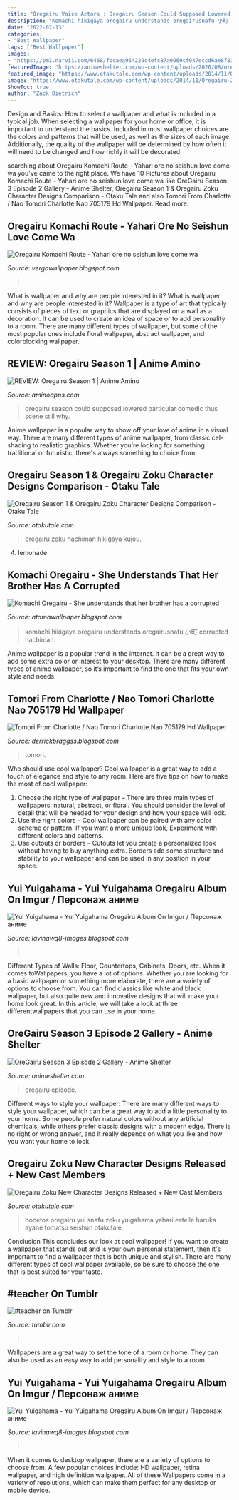 ```yaml
---
title: "Oregairu Voice Actors : Oregairu Season Could Supposed Lowered Particular Comedic Thus Scene Still Why"
description: "Komachi hikigaya oregairu understands oregairusnafu 小町 corrupted hachiman"
date: "2022-07-13"
categories:
- "Best Wallpaper"
tags: ["Best Wallpaper"]
images:
- "https://pm1.narvii.com/6468/fbcaea954229c4efc87a0060cf047eccd6ae8f83_hq.jpg"
featuredImage: "https://animeshelter.com/wp-content/uploads/2020/08/oregairu-season-3-episode-2-1423.jpg"
featured_image: "https://www.otakutale.com/wp-content/uploads/2014/11/Oregairu-Zoku-Character-Design-Yui-Yuigahama-300x450.jpg"
image: "https://www.otakutale.com/wp-content/uploads/2014/11/Oregairu-Zoku-Character-Design-Yui-Yuigahama-300x450.jpg"
ShowToc: true
author: "Zack Dietrich"
---
```



Design and Basics: How to select a wallpaper and what is included in a typical job.
When selecting a wallpaper for your home or office, it is important to understand the basics. Included in most wallpaper choices are the colors and patterns that will be used, as well as the sizes of each image. Additionally, the quality of the wallpaper will be determined by how often it will need to be changed and how richly it will be decorated.

	

		
searching about Oregairu Komachi Route - Yahari ore no seishun love come wa you've came to the right place. We have 10 Pictures about Oregairu Komachi Route - Yahari ore no seishun love come wa like OreGairu Season 3 Episode 2 Gallery - Anime Shelter, Oregairu Season 1 &amp; Oregairu Zoku Character Designs Comparison - Otaku Tale and also Tomori From Charlotte / Nao Tomori Charlotte Nao 705179 Hd Wallpaper. Read more:
		
    
## Oregairu Komachi Route - Yahari Ore No Seishun Love Come Wa

<img loading=lazy src="https://i.imgur.com/JRshZn2.jpg" onerror="this.onerror=null;this.src='https://tse3.mm.bing.net/th?id=OIP.k8aglUs-v23V59CrLD7JGAHaEJ&amp;pid=15.1';" alt="Oregairu Komachi Route - Yahari ore no seishun love come wa">

_Source: vergowallpaper.blogspot.com_

>. 

	

What is wallpaper and why are people interested in it?
What is wallpaper and why are people interested in it?
Wallpaper is a type of art that typically consists of pieces of text or graphics that are displayed on a wall as a decoration. It can be used to create an idea of space or to add personality to a room. There are many different types of wallpaper, but some of the most popular ones include floral wallpaper, abstract wallpaper, and colorblocking wallpaper.

    
## REVIEW: Oregairu Season 1 | Anime Amino

<img loading=lazy src="https://pm1.narvii.com/5924/7f08a1b165069c10ecc5cae97003c8aba3468fbd_hq.jpg" onerror="this.onerror=null;this.src='https://tse2.mm.bing.net/th?id=OIP.VT94q2tYoZ6VqxUy2Noz5wHaFj&amp;pid=15.1';" alt="REVIEW: Oregairu Season 1 | Anime Amino">

_Source: aminoapps.com_

>oregairu season could supposed lowered particular comedic thus scene still why. 

	

Anime wallpaper is a popular way to show off your love of anime in a visual way. There are many different types of anime wallpaper, from classic cel-shading to realistic graphics. Whether you're looking for something traditional or futuristic, there's always something to choice from.

    
## Oregairu Season 1 &amp; Oregairu Zoku Character Designs Comparison - Otaku Tale

<img loading=lazy src="https://www.otakutale.com/wp-content/uploads/2014/11/Oregairu-Zoku-Character-Design-Hachiman-Hikigaya-300x450.jpg" onerror="this.onerror=null;this.src='https://tse2.mm.bing.net/th?id=OIP.4NBmcklVlt5qfseIHoF9gAAAAA&amp;pid=15.1';" alt="Oregairu Season 1 &amp; Oregairu Zoku Character Designs Comparison - Otaku Tale">

_Source: otakutale.com_

>oregairu zoku hachiman hikigaya kujou. 

	

4. lemonade 

    
## Komachi Oregairu - She Understands That Her Brother Has A Corrupted

<img loading=lazy src="https://static.zerochan.net/Hikigaya.Komachi.full.2882060.png" onerror="this.onerror=null;this.src='https://tse4.mm.bing.net/th?id=OIP.Javq485HZw9CoqYAyEfe0AHaJ4&amp;pid=15.1';" alt="Komachi Oregairu - She understands that her brother has a corrupted">

_Source: atamawallpaper.blogspot.com_

>komachi hikigaya oregairu understands oregairusnafu 小町 corrupted hachiman. 

	

Anime wallpaper is a popular trend in the internet. It can be a great way to add some extra color or interest to your desktop. There are many different types of anime wallpaper, so it’s important to find the one that fits your own style and needs.

    
## Tomori From Charlotte / Nao Tomori Charlotte Nao 705179 Hd Wallpaper

<img loading=lazy src="https://pm1.narvii.com/6468/fbcaea954229c4efc87a0060cf047eccd6ae8f83_hq.jpg" onerror="this.onerror=null;this.src='https://tse3.mm.bing.net/th?id=OIP.Km1tNgMO9NzU0ZXPWYTxdQHaGb&amp;pid=15.1';" alt="Tomori From Charlotte / Nao Tomori Charlotte Nao 705179 Hd Wallpaper">

_Source: derrickbraggss.blogspot.com_

>tomori. 

	

Who should use cool wallpaper?
Cool wallpaper is a great way to add a touch of elegance and style to any room. Here are five tips on how to make the most of cool wallpaper: 
1) Choose the right type of wallpaper – There are three main types of wallpapers: natural, abstract, or floral. You should consider the level of detail that will be needed for your design and how your space will look. 
2) Use the right colors – Cool wallpaper can be paired with any color scheme or pattern. If you want a more unique look, Experiment with different colors and patterns. 
3) Use cutouts or borders – Cutouts let you create a personalized look without having to buy anything extra. Borders add some structure and stability to your wallpaper and can be used in any position in your space.

    
## Yui Yuigahama - Yui Yuigahama Oregairu Album On Imgur / Персонаж аниме

<img loading=lazy src="https://i.pinimg.com/736x/bc/8e/2e/bc8e2ea5134d47726c4235714fe89404.jpg" onerror="this.onerror=null;this.src='https://tse4.mm.bing.net/th?id=OIP.MqLflQ-FPPXzR1aSdgzhEQHaGq&amp;pid=15.1';" alt="Yui Yuigahama - Yui Yuigahama Oregairu Album On Imgur / Персонаж аниме">

_Source: lavinawq8-images.blogspot.com_

>. 

	

Different Types of Walls: Floor, Countertops, Cabinets, Doors, etc.
When it comes toWallpapers, you have a lot of options. Whether you are looking for a basic wallpaper or something more elaborate, there are a variety of options to choose from. You can find classics like white and black wallpaper, but also quite new and innovative designs that will make your home look great. In this article, we will take a look at three differentwallpapers that you can use in your home.

    
## OreGairu Season 3 Episode 2 Gallery - Anime Shelter

<img loading=lazy src="https://animeshelter.com/wp-content/uploads/2020/08/oregairu-season-3-episode-2-1423.jpg" onerror="this.onerror=null;this.src='https://tse1.mm.bing.net/th?id=OIP.jOo6f_wIm4ngIqdKXG2eXAHaEK&amp;pid=15.1';" alt="OreGairu Season 3 Episode 2 Gallery - Anime Shelter">

_Source: animeshelter.com_

>oregairu episode. 

	

Different ways to style your wallpaper:
There are many different ways to style your wallpaper, which can be a great way to add a little personality to your home. Some people prefer natural colors without any artificial chemicals, while others prefer classic designs with a modern edge. There is no right or wrong answer, and it really depends on what you like and how you want your home to look.

    
## Oregairu Zoku New Character Designs Released + New Cast Members

<img loading=lazy src="https://www.otakutale.com/wp-content/uploads/2014/11/Oregairu-Zoku-Character-Design-Yui-Yuigahama-300x450.jpg" onerror="this.onerror=null;this.src='https://tse4.mm.bing.net/th?id=OIP.WwEbUssVhN5YLXqUk0sSbwAAAA&amp;pid=15.1';" alt="Oregairu Zoku New Character Designs Released + New Cast Members">

_Source: otakutale.com_

>bocetos oregairu yui snafu zoku yuigahama yahari estelle haruka ayane tomatsu seishun otakutale. 

	

Conclusion
This concludes our look at cool wallpaper! If you want to create a wallpaper that stands out and is your own personal statement, then it's important to find a wallpaper that is both unique and stylish. There are many different types of cool wallpaper available, so be sure to choose the one that is best suited for your taste.

    
## #teacher On Tumblr

<img loading=lazy src="https://64.media.tumblr.com/3ab7f7014ae0e4146ac5f7acde2a0508/4bb7b798ee7a0d5a-92/s250x400/9a6a70e09b52a5ed49f1a8606acf5e9ca4e7b2d0.png" onerror="this.onerror=null;this.src='https://tse1.mm.bing.net/th?id=OIP.Li8d4BGNhe3h2_FvO3bx3QAAAA&amp;pid=15.1';" alt="#teacher on Tumblr">

_Source: tumblr.com_

>. 

	

Wallpapers are a great way to set the tone of a room or home. They can also be used as an easy way to add personality and style to a room.

    
## Yui Yuigahama - Yui Yuigahama Oregairu Album On Imgur / Персонаж аниме

<img loading=lazy src="https://live.staticflickr.com/65535/50385587098_eee9fd2c8a_z.jpg" onerror="this.onerror=null;this.src='https://tse4.mm.bing.net/th?id=OIP.McPxSkHDUkFpgprUfbN25QHaEK&amp;pid=15.1';" alt="Yui Yuigahama - Yui Yuigahama Oregairu Album On Imgur / Персонаж аниме">

_Source: lavinawq8-images.blogspot.com_

>. 

	

When it comes to desktop wallpaper, there are a variety of options to choose from. A few popular choices include: HD wallpaper, retina wallpaper, and high definition wallpaper. All of these Wallpapers come in a variety of resolutions, which can make them perfect for any desktop or mobile device. 

